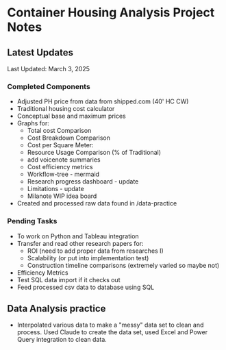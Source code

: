 # Container Housing Analysis Project Notes

## Latest Updates

Last Updated: March 3, 2025

### Completed Components

- Adjusted PH price from data from shipped.com (40' HC CW)
- Traditional housing cost calculator
- Conceptual base and maximum prices
- Graphs for:
  - Total cost Comparison
  - Cost Breakdown Comparison
  - Cost per Square Meter:
  - Resource Usage Comparison (% of Traditional)
  - add voicenote summaries
  - Cost efficiency metrics
  - Workflow-tree - mermaid
  - Research progress dashboard - update
  - Limitations - update
  - Milanote WIP idea board
- Created and processed raw data found in /data-practice

### Pending Tasks

- To work on Python and Tableau integration
- Transfer and read other research papers for:
  - ROI (need to add proper data from researches I)
  - Scalability (or put into implementation test)
  - Construction timeline comparisons (extremely varied so maybe not)
- Efficiency Metrics
- Test SQL data import if it checks out
- Feed processed csv data to database using SQL

## Data Analysis practice

- Interpolated various data to make a "messy" data set to clean and process. Used Claude to create the data set, used Excel and Power Query integration to clean data.
